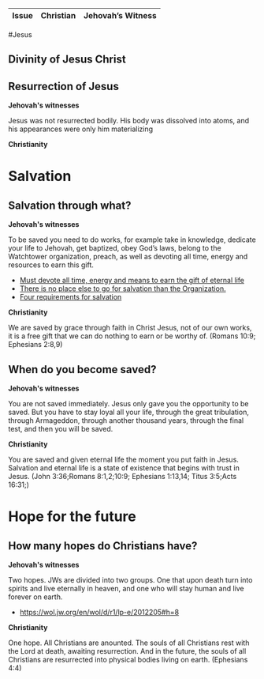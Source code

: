 |Issue|Christian|Jehovah’s Witness|
|--- |--- |--- |

#Jesus

## Divinity of Jesus Christ

## Resurrection of Jesus 

**Jehovah's witnesses**

Jesus was not resurrected bodily. His body was dissolved into atoms, and his appearances were only him materializing 

**Christianity**

# Salvation

## Salvation through what?

**Jehovah's witnesses**

To be saved you need to do works, for example take in knowledge, dedicate your life to Jehovah, get baptized, obey God’s laws, belong to the Watchtower organization, preach, as well as devoting all time, energy and resources to earn this gift.

- [Must devote all time, energy and means to earn the gift of eternal life](https://wol.jw.org/en/wol/d/r1/lp-e/1952601#h=5)
- [There is no place else to go for salvation than the Organization.](https://wol.jw.org/en/wol/d/r1/lp-e/1993685#h=18)
- [Four requirements for salvation](https://wol.jw.org/en/wol/d/r1/lp-e/1983124#h=6)

**Christianity**
 
We are saved by grace through faith in Christ Jesus, not of our own works, it is a free gift that we can do nothing to earn or be worthy of. (Romans 10:9; Ephesians 2:8,9)

## When do you become saved?

**Jehovah's witnesses**

You are not saved immediately. Jesus only gave you the opportunity to be saved. But you have to stay loyal all your life, through the great tribulation, through Armageddon, through another thousand years, through the final test, and then you will be saved.

**Christianity**

You are saved and given eternal life the moment you put faith in Jesus. Salvation and eternal life is a state of existence that begins with trust in Jesus. (John 3:36;Romans 8:1,2;10:9; Ephesians 1:13,14; Titus 3:5;Acts 16:31;)


# Hope for the future

## How many hopes do Christians have?


**Jehovah's witnesses**

Two hopes. JWs are divided into two groups. One that upon death turn into spirits and live eternally in heaven, and one who will stay human and live forever on earth. 

- https://wol.jw.org/en/wol/d/r1/lp-e/2012205#h=8


**Christianity**

One hope. All Christians are anounted. The souls of all Christians rest with the Lord at death, awaiting resurrection. And in the future, the souls of all Christians are resurrected into physical bodies living on earth.  (Ephesians 4:4)

